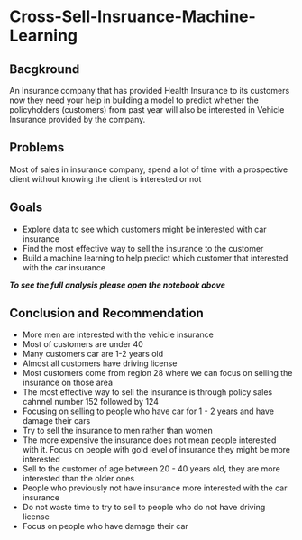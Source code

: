 # Cross-Sell-Insruance-Machine-Learning

## Bacgkround
An Insurance company that has provided Health Insurance to its customers now they need your help in building a model to predict whether the policyholders (customers) from past year will also be interested in Vehicle Insurance provided by the company.

## Problems
Most of sales in insurance company, spend a lot of time with a prospective client without knowing the client is interested or not

## Goals
- Explore data to see which customers might be interested with car insurance
- Find the most effective way to sell the insurance to the customer
- Build a machine learning to help predict which customer that interested with the car insurance

***To see the full analysis please open the notebook above***
## Conclusion and Recommendation
- More men are interested with the vehicle insurance
- Most of customers are under 40
- Many customers car are 1-2 years old
- Almost all customers have driving license
- Most customers come from region 28 where we can focus on selling the insurance on those area
- The most effective way to sell the insurance is through policy sales cahnnel number 152 followed by 124
- Focusing on selling to people who have car for 1 - 2 years and have damage their cars
- Try to sell the insurance to men rather than women
- The more expensive the insurance does not mean people interested with it. Focus on people with gold level of insurance they might be more interested
- Sell to the customer of age between 20 - 40 years old, they are more interested than the older ones
- People who previously not have insurance more interested with the car insurance
- Do not waste time to try to sell to people who do not have driving license
- Focus on people who have damage their car

